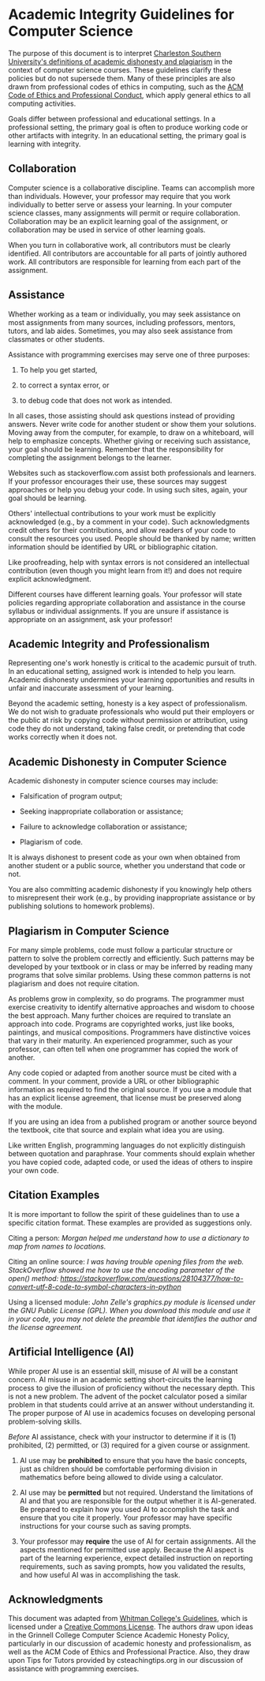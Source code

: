 Academic Integrity Guidelines for Computer Science
==================================================

The purpose of this document is to interpret [Charleston Southern University's
definitions of academic dishonesty and
plagiarism](https://www.charlestonsouthern.edu/wp-content/uploads/Policy-R-58-updated-Feb-2023.pdf)
in the context of computer science courses. These guidelines clarify these
policies but do not supersede them. Many of these principles are also drawn from
professional codes of ethics in computing, such as the [ACM Code of Ethics and
Professional Conduct](https://www.acm.org/code-of-ethics), which apply general
ethics to all computing activities.

Goals differ between professional and educational settings. In a professional
setting, the primary goal is often to produce working code or other artifacts
with integrity. In an educational setting, the primary goal is learning with
integrity.

Collaboration
-------------

Computer science is a collaborative discipline. Teams can accomplish more than
individuals. However, your professor may require that you work individually to
better serve or assess your learning. In your computer science classes, many
assignments will permit or require collaboration. Collaboration may be an
explicit learning goal of the assignment, or collaboration may be used in
service of other learning goals.

When you turn in collaborative work, all contributors must be clearly
identified. All contributors are accountable for all parts of jointly authored
work. All contributors are responsible for learning from each part of the
assignment.

Assistance
----------

Whether working as a team or individually, you may seek assistance on most
assignments from many sources, including professors, mentors, tutors, and lab
aides. Sometimes, you may also seek assistance from classmates or other
students.

Assistance with programming exercises may serve one of three purposes:

1.  To help you get started,

2.  to correct a syntax error, or

3.  to debug code that does not work as intended.

In all cases, those assisting should ask questions instead of providing answers.
Never write code for another student or show them your solutions. Moving away
from the computer, for example, to draw on a whiteboard, will help to emphasize
concepts. Whether giving or receiving such assistance, your goal should be
learning. Remember that the responsibility for completing the assignment belongs
to the learner.

Websites such as stackoverflow.com assist both professionals and learners. If
your professor encourages their use, these sources may suggest approaches or
help you debug your code. In using such sites, again, your goal should be
learning.

Others' intellectual contributions to your work must be explicitly acknowledged
(e.g., by a comment in your code). Such acknowledgments credit others for their
contributions, and allow readers of your code to consult the resources you used.
People should be thanked by name; written information should be identified by
URL or bibliographic citation.

Like proofreading, help with syntax errors is not considered an intellectual
contribution (even though you might learn from it!) and does not require
explicit acknowledgment.

Different courses have different learning goals. Your professor will state
policies regarding appropriate collaboration and assistance in the course
syllabus or individual assignments. If you are unsure if assistance is
appropriate on an assignment, ask your professor!

Academic Integrity and Professionalism
--------------------------------------

Representing one's work honestly is critical to the academic pursuit of truth.
In an educational setting, assigned work is intended to help you learn. Academic
dishonesty undermines your learning opportunities and results in unfair and
inaccurate assessment of your learning.

Beyond the academic setting, honesty is a key aspect of professionalism. We do
not wish to graduate professionals who would put their employers or the public
at risk by copying code without permission or attribution, using code they do
not understand, taking false credit, or pretending that code works correctly
when it does not.

Academic Dishonesty in Computer Science
---------------------------------------

Academic dishonesty in computer science courses may include:

-   Falsification of program output;

-   Seeking inappropriate collaboration or assistance;

-   Failure to acknowledge collaboration or assistance;

-   Plagiarism of code.

It is always dishonest to present code as your own when obtained from another
student or a public source, whether you understand that code or not.

You are also committing academic dishonesty if you knowingly help others to
misrepresent their work (e.g., by providing inappropriate assistance or by
publishing solutions to homework problems).

Plagiarism in Computer Science
------------------------------

For many simple problems, code must follow a particular structure or pattern to
solve the problem correctly and efficiently. Such patterns may be developed by
your textbook or in class or may be inferred by reading many programs that solve
similar problems. Using these common patterns is not plagiarism and does not
require citation.

As problems grow in complexity, so do programs. The programmer must exercise
creativity to identify alternative approaches and wisdom to choose the best
approach. Many further choices are required to translate an approach into code.
Programs are copyrighted works, just like books, paintings, and musical
compositions. Programmers have distinctive voices that vary in their maturity.
An experienced programmer, such as your professor, can often tell when one
programmer has copied the work of another.

Any code copied or adapted from another source must be cited with a comment. In
your comment, provide a URL or other bibliographic information as required to
find the original source. If you use a module that has an explicit license
agreement, that license must be preserved along with the module.

If you are using an idea from a published program or another source beyond the
textbook, cite that source and explain what idea you are using.

Like written English, programming languages do not explicitly distinguish
between quotation and paraphrase. Your comments should explain whether you have
copied code, adapted code, or used the ideas of others to inspire your own code.

Citation Examples
-----------------

It is more important to follow the spirit of these guidelines than to use a
specific citation format. These examples are provided as suggestions only.

Citing a person: *Morgan helped me understand how to use a dictionary to map
from names to locations.*

Citing an online source: *I was having trouble opening files from the web.
StackOverflow showed me how to use the encoding parameter of the open() method:
https://stackoverflow.com/questions/28104377/how-to-convert-utf-8-code-to-symbol-characters-in-python*

Using a licensed module: *John Zelle's graphics.py module is licensed under the
GNU Public License (GPL). When you download this module and use it in your code,
you may not delete the preamble that identifies the author and the license
agreement.*

Artificial Intelligence (AI)
----------------------------

While proper AI use is an essential skill, misuse of AI will be a constant
concern. AI misuse in an academic setting short-circuits the learning process to
give the illusion of proficiency without the necessary depth. This is not a new
problem. The advent of the pocket calculator posed a similar problem in that
students could arrive at an answer without understanding it. The proper purpose
of AI use in academics focuses on developing personal problem-solving skills.

*Before* AI assistance, check with your instructor to determine if it is (1)
prohibited, (2) permitted, or (3) required for a given course or assignment.

1.  AI use may be **prohibited** to ensure that you have the basic concepts,
    just as children should be comfortable performing division in mathematics
    before being allowed to divide using a calculator.

2.  AI use may be **permitted** but not required. Understand the limitations of
    AI and that you are responsible for the output whether it is AI-generated.
    Be prepared to explain how you used AI to accomplish the task and ensure
    that you cite it properly. Your professor may have specific instructions for
    your course such as saving prompts.

3.  Your professor may **require** the use of AI for certain assignments. All
    the aspects mentioned for permitted use apply. Because the AI aspect is part
    of the learning experience, expect detailed instruction on reporting
    requirements, such as saving prompts, how you validated the results, and how
    useful AI was in accomplishing the task.

Acknowledgments
---------------

This document was adapted from [Whitman College's
Guidelines](https://cs.whitman.edu/~grayc/unixtut/integrity.txt), which is
licensed under a [Creative Commons
License](http://creativecommons.org/licenses/by-nc-sa/2.0/). The authors draw
upon ideas in the Grinnell College Computer Science Academic Honesty Policy,
particularly in our discussion of academic honesty and professionalism, as well
as the ACM Code of Ethics and Professional Practice. Also, they draw upon Tips
for Tutors provided by csteachingtips.org in our discussion of assistance with
programming exercises.
